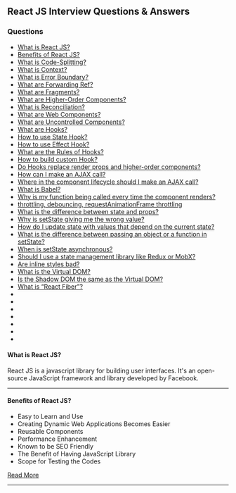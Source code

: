 ## React JS Interview Questions & Answers

### Questions
- [What is React JS?](#what-is-react-js)
- [Benefits of React JS?](#benefits-of-react-js)
- [What is Code-Splitting?](#)
- [What is Context?](#)
- [What is Error Boundary?](#)
- [What are Forwarding Ref?](#)
- [What are Fragments?](#)
- [What are Higher-Order Components?](#)
- [What is Reconciliation?](#)
- [What are Web Components?](#)
- [What are Uncontrolled Components?](#)
- [What are Hooks?](#)
- [How to use State Hook?](#)
- [How to use Effect Hook?](#)
- [What are the Rules of Hooks?](#)
- [How to build custom Hook?](#)
- [Do Hooks replace render props and higher-order components?](#)
- [How can I make an AJAX call?](#)
- [Where in the component lifecycle should I make an AJAX call? ](#)
- [What is Babel?](#)
- [Why is my function being called every time the component renders?](#)
- [throttling, debouncing, requestAnimationFrame throttling](#)
- [What is the difference between state and props? ](#)
- [Why is setState giving me the wrong value?](#)
- [How do I update state with values that depend on the current state?](#)
- [What is the difference between passing an object or a function in setState?](#)
- [When is setState asynchronous?](#)
- [Should I use a state management library like Redux or MobX?](#)
- [Are inline styles bad?](#)
- [What is the Virtual DOM?](#)
- [Is the Shadow DOM the same as the Virtual DOM?](#)
- [What is “React Fiber”?](#)
- [](#)
- [](#)
- [](#)
- [](#)
- [](#)
- [](#)
- [](#)


#### What is React JS?
React JS is a javascript library for building user interfaces.
It's an open-source JavaScript framework and library developed by Facebook.
***
#### Benefits of React JS?
* Easy to Learn and Use
* Creating Dynamic Web Applications Becomes Easier
* Reusable Components
* Performance Enhancement
* Known to be SEO Friendly
* The Benefit of Having JavaScript Library
* Scope for Testing the Codes

[Read More](https://www.javatpoint.com/pros-and-cons-of-react)
***

